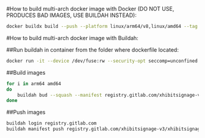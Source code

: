 #How to build multi-arch docker image with Docker (DO NOT USE, PRODUCES BAD IMAGES, USE BUILDAH INSTEAD):

```sh
docker buildx build --push --platform linux/arm64/v8,linux/amd64 --tag registry.gitlab.com/xhibitsignage-v3/xhibitsignage-v3-backend:php-8.1.21 -f Dockerfile.production .
```

#How to build multi-arch docker image with Buildah:

##Run buildah in container from the folder where dockerfile located:

```sh
docker run -it --device /dev/fuse:rw --security-opt seccomp=unconfined --security-opt apparmor=unconfined -v $(pwd):/tmp/docker quay.io/buildah/stable:latest /bin/sh
```

##Build images

```sh
for i in arm64 amd64
do
    buildah bud --squash --manifest registry.gitlab.com/xhibitsignage-v3/xhibitsignage-v3-backend:php-8.1.21 --arch $i -f /tmp/docker/Dockerfile.production /tmp/docker
done
```

##Push images

```sh
buildah login registry.gitlab.com
buildah manifest push registry.gitlab.com/xhibitsignage-v3/xhibitsignage-v3-backend:php-8.1.21 docker://registry.gitlab.com/xhibitsignage-v3/xhibitsignage-v3-backend:php-8.1.21 --all --format v2s2
```
